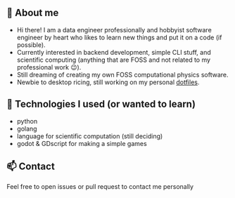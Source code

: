 ## 👋 About me
- Hi there! I am a data engineer professionally and hobbyist software engineer by heart who likes to learn new things and put it on a code (if possible).
- Currently interested in backend development, simple CLI stuff, and scientific computing (anything that are FOSS and not related to my professional work 😉).
- Still dreaming of creating my own FOSS computational physics software.
- Newbie to desktop ricing, still working on my personal [dotfiles](https://github.com/thomasoca/dotfiles).

## 🌱 Technologies I used (or wanted to learn)
- python
- golang
- language for scientific computation (still deciding)
- godot & GDscript for making a simple games


## 📫 Contact
Feel free to open issues or pull request to contact me personally
